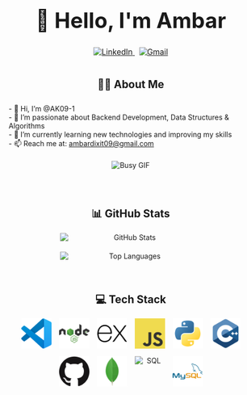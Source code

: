 <!-- Greeting -->
<h1 align="center" style="font-size: 3em;">👋 Hello, I'm Ambar</h1>

<p align="center" style="font-size: 1.1em;">
  <a href="https://www.linkedin.com/in/ambar-dixit-a975151a6/">
    <img src="https://img.shields.io/badge/LinkedIn-%230077B5.svg?style=for-the-badge&logo=linkedin&logoColor=white" alt="LinkedIn" />
  </a>
  &nbsp;
  <a href="mailto:ambardixit09@gmail.com">
    <img src="https://img.shields.io/badge/Gmail-%23D14836.svg?style=for-the-badge&logo=gmail&logoColor=white" alt="Gmail" />
  </a>
</p>

<!-- About Me -->
<h2 align="center" style="margin-top: 2em;">👨‍💻 About Me</h2>
<div align="center" style="display: flex; align-items: center; justify-content: center; flex-wrap: wrap;">
  <!-- Left: About text -->
  <div style="flex: 1; min-width: 280px; max-width: 600px; text-align: left; margin: 10px;">
    - 👋 Hi, I’m @AK09-1<br>
    - 👀 I’m passionate about Backend Development, Data Structures & Algorithms<br>
    - 🌱 I’m currently learning new technologies and improving my skills<br>
    - 📫 Reach me at: <a href="mailto:ambardixit09@gmail.com">ambardixit09@gmail.com</a>
  </div>
  <!-- Right: GIF -->
  <div style="flex: 1; min-width: 200px; text-align: center; margin: 10px;">
    <img alt="Busy GIF" src="https://c.tenor.com/GN73MKBawZYAAAAi/busy-cute.gif" height="220px" />
  </div>
</div>

<!-- GitHub Stats -->
<h2 align="center" style="margin-top: 3em;">📊 GitHub Stats</h2>
<div align="center" style="display: flex; justify-content: center; flex-wrap: wrap; gap: 20px;">
  <img src="https://github-readme-stats.vercel.app/api?username=AK09-1&show_icons=true&theme=radical" width="45%" style="min-width: 280px;" alt="GitHub Stats" />
  <img src="https://github-readme-stats.vercel.app/api/top-langs/?username=AK09-1&show_icons=true&hide_border=true&theme=radical" width="45%" style="min-width: 280px;" alt="Top Languages" />
</div>

<!-- Tech Stack -->
<h2 align="center" style="margin-top: 3em;">💻 Tech Stack</h2>
<div align="center" style="margin-top: 1em; display: flex; flex-wrap: wrap; justify-content: center; gap: 15px;">
  <img alt="Visual Studio Code" width="60px" src="https://raw.githubusercontent.com/github/explore/80688e429a7d4ef2fca1e82350fe8e3517d3494d/topics/visual-studio-code/visual-studio-code.png" />
  <img alt="Node.js" width="60px" src="https://raw.githubusercontent.com/devicons/devicon/master/icons/nodejs/nodejs-original-wordmark.svg" />
  <img alt="Express.js" width="60px" src="https://raw.githubusercontent.com/devicons/devicon/master/icons/express/express-original.svg" />
  <img alt="JavaScript" width="60px" src="https://raw.githubusercontent.com/github/explore/80688e429a7d4ef2fca1e82350fe8e3517d3494d/topics/javascript/javascript.png" />
  <img alt="Python" width="60px" src="https://raw.githubusercontent.com/github/explore/80688e429a7d4ef2fca1e82350fe8e3517d3494d/topics/python/python.png" />
  <img alt="C++" width="60px" src="https://raw.githubusercontent.com/github/explore/80688e429a7d4ef2fca1e82350fe8e3517d3494d/topics/cpp/cpp.png" />
  <img alt="GitHub" width="60px" src="https://raw.githubusercontent.com/github/explore/78df643247d429f6cc873026c0622819ad797942/topics/github/github.png" />
  <img alt="MongoDB" width="60px" src="https://raw.githubusercontent.com/devicons/devicon/master/icons/mongodb/mongodb-original.svg" />
  <img alt="SQL" width="60px" src="https://img.icons8.com/color/48/000000/sql.png" />
  <img alt="MySQL" width="60px" src="https://raw.githubusercontent.com/devicons/devicon/master/icons/mysql/mysql-original-wordmark.svg" />
</div>

